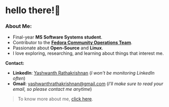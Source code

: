 # hello there!👀

### About Me:

- Final-year **MS Software Systems student**.
- Contributor to the **[Fedora Community Operations Team](https://gitlab.com/fedora/commops)**.
- Passionate about **Open-Source** and **Linux**.
- I love exploring, researching, and learning about things that interest me.

**Contact:**
- **LinkedIn**: [Yashwanth Rathakrishnan](https://www.linkedin.com/in/yashwanth-ratha-krishnan/) (_I won't be monitoring LinkedIn often_)
- **Gmail**: yashwanthrathakrishnan@gmail.com (_I'll make sure to read your email, so please contact me anytime_)

> To know more about me, [click here](https://this-is-yaash.github.io/).
